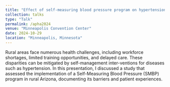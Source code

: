 ```yaml
---
title: "Effect of self-measuring blood pressure program on hypertension control in rural Arizona"
collection: talks
type: "Talk"
permalink: /apha2024
venue: "Minneapolis Convention Center"
date: 2024-10-29
location: "Minneapolis, Minnesota"
---
```


Rural areas face numerous health challenges, including workforce shortages, limited training opportunities, and delayed care. These disparities can be mitigated by self-management inter-ventions for diseases such as hypertension. In this presentation, I discussed a study that assessed the implementation of a Self-Measuring Blood Pressure (SMBP) program in rural Arizona, documenting its barriers and patient experiences.
